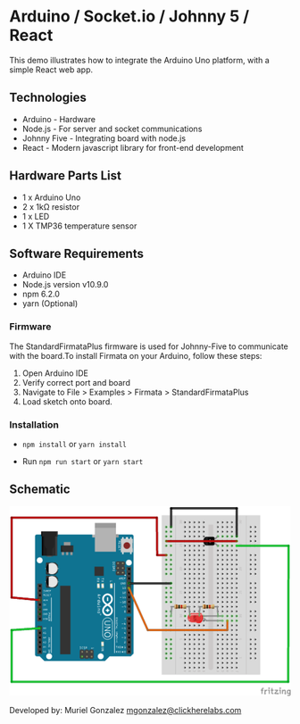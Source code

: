 # Arduino / Socket.io / Johnny 5 / React

This demo illustrates how to integrate the Arduino Uno platform, with a simple React web app. 

## Technologies
- Arduino - Hardware
- Node.js - For server and socket communications
- Johnny Five - Integrating board with node.js
- React - Modern javascript library for front-end development

## Hardware Parts List
- 1 x Arduino Uno
- 2 x 1kΩ resistor
- 1 x LED
- 1 X TMP36 temperature sensor

## Software Requirements
- Arduino IDE
- Node.js version v10.9.0
- npm 6.2.0
- yarn (Optional)

### Firmware
The StandardFirmataPlus firmware is used for Johnny-Five to communicate with the board.To install Firmata on your Arduino, follow these steps:
  
1. Open Arduino IDE
2. Verify correct port and board
3. Navigate to File > Examples > Firmata > StandardFirmataPlus
4. Load sketch onto board.
 
### Installation 
- `npm install` or `yarn install`

- Run `npm run start` or `yarn start`

## Schematic
![alt text](src/assets/images/arduino_makerspace.png "LED on pin 13 (Arduino UNO)")

Developed by: Muriel Gonzalez mgonzalez@clickherelabs.com
